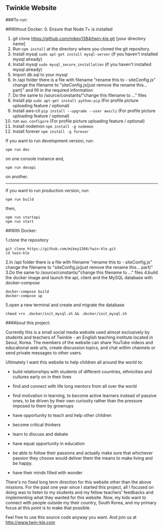 ## Twinkle Website

###To run:

##Without Docker:
0. Ensure that Node 7+ is installed
1. git clone https://github.com/mikey1384/twin-kle.git [your directory name]
2. Run `npm install` at the directory where you cloned the git repository.
3. Install mysql `sudo apt-get install mysql-server` (if you haven't installed mysql already)
4. Install mysql `sudo mysql_secure_installation` (if you haven't installed mysql already)
5. Import db.sql to your mysql
6. In /api folder there is a file with filename "rename this to - siteConfig.js" change the filename to "siteConfig.js(just remove the rename this... part)" and fill in the required information
7. Do the same to /source/constants/"change this filename to ..." files
8. Install pip `sudo apt-get install python-pip` (For profile picture uploading feature / optional)
9. Install aws-cli `pip install --upgrade --user awscli` (For profile picture uploading feature / optional)
10. run `aws configure` (For profile picture uploading feature / optional)
11. Install nodemon `npm install -g nodemon`
12. Install forever `npm install -g forever`

If you want to run development version, run:
```shell
npm run dev
```
on one console instance and,
```shell
npm run devapi
```
on another.

---
If you want to run production version, run:
```shell
npm run build
```
then,
```shell
npm run startapi
npm run start
```


##With Docker:

1.clone the repository
```
git clone https://github.com/mikey1384/twin-kle.git
cd twin-kle
```
2.In /api folder there is a file with filename "rename this to - siteConfig.js" change the filename to "siteConfig.js(just remove the rename this... part)"
3.Do the same to /source/constants/"change this filename to ..." files
4.build the docker image and launch the api, client and the MySQL database with docker-compose
```
docker-compose build
docker-compose up
```
5.open a new terminal and create and migrate the database
```
chmod +rx .docker/init_mysql.sh && .docker/init_mysql.sh
```
###About this project:

Currently this is a small social media website used almost exclusively by students and teachers of Twinkle - an English teaching institute located in Seoul, Korea. The members of the website can share YouTube videos and educational web urls, create discussion topics, and chat within channels or send private messages to other users.

Ultimately I want this website to help children all around the world to:

- build relationships with students of different countries, ethnicities and cultures early on in their lives

- find and connect with life long mentors from all over the world

- find motivation in learning, to become active learners instead of passive ones, to be driven by their own curiosity rather than the pressure imposed to them by grownups

- have opportunity to teach and help other children

- become critical thinkers

- learn to discuss and debate

- have equal opportunity in education

- be able to follow their passions and actually make sure that whichever passion they choose would deliver them the means to make living and be happy.

- have their minds filled with wonder

There's no fixed long term direction for this website other than the above missions. For the past one year since I started this project, all I focused on doing was to listen to my students and my fellow teachers' feedbacks and implementing what they wanted for this website. Now, my kids want to connect with people outside my their country, South Korea, and my primary focus at this point is to make that possible.

Feel free to use this source code anyway you want.
And join us at http://www.twin-kle.com
